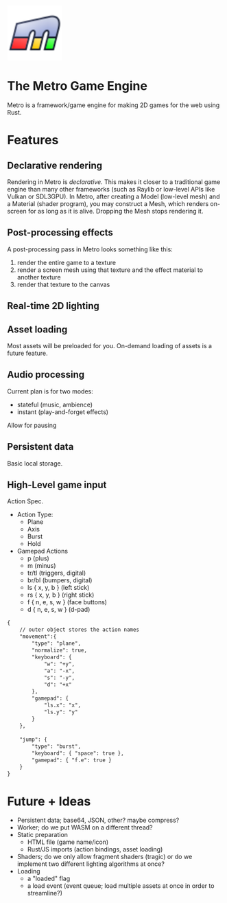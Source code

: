 <img src="metro-icon.svg" width="128px"/>

# The Metro Game Engine

Metro is a framework/game engine for making 2D games for the web using Rust.

# Features

## Declarative rendering

Rendering in Metro is *declarative.* This makes it closer to a traditional game engine than many
other frameworks (such as Raylib or low-level APIs like Vulkan or SDL3GPU). In Metro,
after creating a Model (low-level mesh) and a Material (shader program), you may construct
a Mesh, which renders on-screen for as long as it is alive. Dropping the Mesh stops rendering it.

## Post-processing effects

A post-processing pass in Metro looks something like this:
1. render the entire game to a texture
2. render a screen mesh using that texture and the effect material to another texture
3. render that texture to the canvas

## Real-time 2D lighting

## Asset loading

Most assets will be preloaded for you.
On-demand loading of assets is a future feature.

## Audio processing

Current plan is for two modes:
- stateful (music, ambience)
- instant (play-and-forget effects)

Allow for pausing

## Persistent data

Basic local storage.

## High-Level game input

Action Spec.

- Action Type:
	- Plane
	- Axis
	- Burst
	- Hold
- Gamepad Actions
	- p (plus)
	- m (minus)
	- tr/tl (triggers, digital)
	- br/bl (bumpers, digital)
	- ls { x, y, b } (left stick)
	- rs { x, y, b } (right stick)
	- f { n, e, s, w } (face buttons)
	- d { n, e, s, w } (d-pad)

```jsonc
{
	// outer object stores the action names
	"movement":{
		"type": "plane",
		"normalize": true,
		"keyboard": {
			"w": "+y",
			"a": "-x",
			"s": "-y",
			"d": "+x"
		},
		"gamepad": {
			"ls.x": "x",
			"ls.y": "y"
		}
	},

	"jump": {
		"type": "burst",
		"keyboard": { "space": true },
		"gamepad": { "f.e": true }
	}
}
```

# Future + Ideas

- Persistent data; base64, JSON, other? maybe compress?
- Worker; do we put WASM on a different thread?
- Static preparation
	- HTML file (game name/icon)
	- Rust/JS imports (action bindings, asset loading)
- Shaders; do we only allow fragment shaders (tragic) or do we implement two different lighting algorithms at once?
- Loading
	- a "loaded" flag
	- a load event (event queue; load multiple assets at once in order to streamline?)